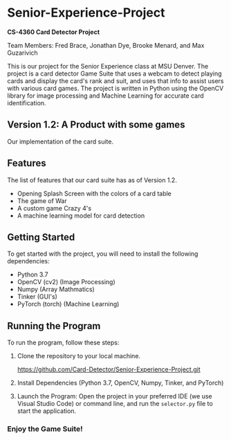 # Senior-Experience-Project
**CS-4360 Card Detector Project**

Team Members: Fred Brace, Jonathan Dye, Brooke Menard, and Max Guzarivich

This is our project for the Senior Experience class at MSU Denver. The project is a card detector Game Suite that uses a webcam to detect playing cards and display the card's rank and suit, and uses that info to assist users with various card games. The project is written in Python using the OpenCV library for image processing and Machine Learning for accurate card identification.

## Version 1.2: A Product with some games
Our implementation of the card suite. 

## Features
The list of features that our card suite has as of Version 1.2.
- Opening Splash Screen with the colors of a card table
- The game of War
- A custom game Crazy 4's
- A machine learning model for card detection 
  
## Getting Started
To get started with the project, you will need to install the following dependencies:
- Python 3.7
- OpenCV (cv2) (Image Processing)
- Numpy (Array Mathmatics)
- Tinker (GUI's)
- PyTorch (torch) (Machine Learning)

## Running the Program
To run the program, follow these steps:
1. Clone the repository to your local machine. 
   
   https://github.com/Card-Detector/Senior-Experience-Project.git
2. Install Dependencies (Python 3.7, OpenCV, Numpy, Tinker, and PyTorch)
3. Launch the Program: Open the project in your preferred IDE (we use Visual Studio Code) or command line, and run the `selector.py` file to start the application.

### Enjoy the Game Suite!
